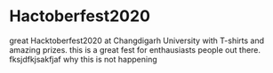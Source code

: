 # Hactoberfest2020
great Hacktoberfest2020 at Changdigarh University with T-shirts and amazing prizes.
this is a great fest for enthausiasts people out there.
fksjdfkjsakfjaf
why this is not happening

